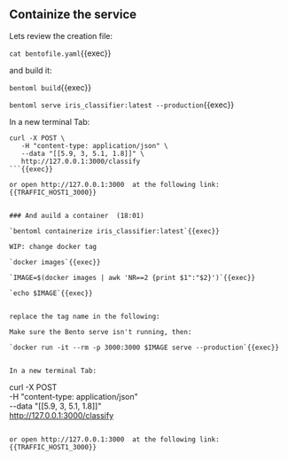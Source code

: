 ## Containize the service

Lets review the creation file:

`cat bentofile.yaml`{{exec}}

and build it:

`bentoml build`{{exec}}


`bentoml serve iris_classifier:latest --production`{{exec}}

In a new terminal Tab:

```
curl -X POST \
   -H "content-type: application/json" \
   --data "[[5.9, 3, 5.1, 1.8]]" \
   http://127.0.0.1:3000/classify
```{{exec}}

or open http://127.0.0.1:3000  at the following link:
{{TRAFFIC_HOST1_3000}}


### And auild a container  (18:01)

`bentoml containerize iris_classifier:latest`{{exec}}

WIP: change docker tag

`docker images`{{exec}}

`IMAGE=$(docker images | awk 'NR==2 {print $1":"$2}')`{{exec}}

`echo $IMAGE`{{exec}}


replace the tag name in the following:

Make sure the Bento serve isn't running, then:

`docker run -it --rm -p 3000:3000 $IMAGE serve --production`{{exec}}


In a new terminal Tab:

```
curl -X POST \
   -H "content-type: application/json" \
   --data "[[5.9, 3, 5.1, 1.8]]" \
   http://127.0.0.1:3000/classify
```{{exec}}

or open http://127.0.0.1:3000  at the following link:
{{TRAFFIC_HOST1_3000}}

